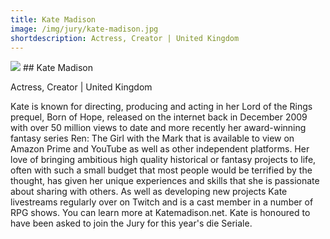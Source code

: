 ```yaml
---
title: Kate Madison
image: /img/jury/kate-madison.jpg
shortdescription: Actress, Creator | United Kingdom
---
```

<img src="/img/jury/kate-madison.jpg">
## Kate Madison

Actress, Creator | United Kingdom

Kate is known for directing, producing and acting in her Lord of the Rings prequel, Born of Hope, released on the internet back in December 2009 with over 50 million views to
date and more recently her award-winning fantasy series Ren: The Girl with the Mark that is available to view on Amazon Prime and YouTube as well as other independent platforms. Her love of bringing ambitious high quality historical or fantasy projects to life, often with such a small budget that most people would be terrified by the thought, has given her unique experiences and skills that she is passionate about sharing with others. As well as developing new projects Kate livestreams regularly over on Twitch and is a cast member in a number of RPG shows. You can learn more at Katemadison.net. Kate is honoured to have been asked to join the Jury for this year's die Seriale.
